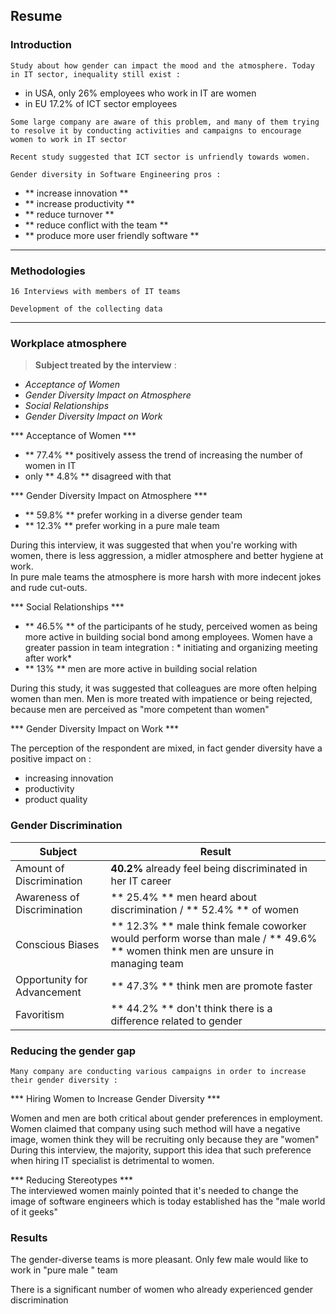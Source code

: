 ## Resume

### Introduction

`Study about how gender can impact the mood and the atmosphere. Today in IT sector, inequality still exist :`

  - in USA, only 26% employees who work in IT are women
  - in EU 17.2% of ICT sector employees  

`Some large company are aware of this problem, and many of them trying to resolve it by conducting activities and campaigns to encourage women to work in IT sector`

`Recent study suggested that ICT sector is unfriendly towards women.`

`Gender diversity in Software Engineering pros :`
  - ** increase innovation **
  - ** increase productivity **
  - ** reduce turnover **
  - ** reduce conflict with the team  **
  - ** produce more user friendly software **

---------

### Methodologies

  `16 Interviews with members of IT teams`

  `Development of the collecting data`


-------------

### Workplace atmosphere

> **Subject treated by the interview** :
  - *Acceptance of Women*
  - *Gender
Diversity Impact on Atmosphere*
  - *Social Relationships*
  - *Gender Diversity Impact on Work*

*** Acceptance of Women ***
  -  ** 77.4% ** positively assess the
trend of increasing the number of women in
IT
  - only ** 4.8% ** disagreed with that

*** Gender Diversity Impact on Atmosphere ***
  -   ** 59.8% ** prefer working in a diverse gender team
  -   ** 12.3% ** prefer working in a pure male team

During this interview, it was suggested that when you're working with women, there is less aggression, a midler atmosphere and better hygiene at work.   
In pure male teams the atmosphere is more harsh with more indecent jokes and rude cut-outs.

*** Social Relationships ***


- ** 46.5% ** of the participants of he study, perceived women as being more active in building social bond among employees.
Women have a greater passion in team integration : * initiating and organizing meeting after work*
- ** 13% ** men are more active in building social relation

During this study, it was suggested that colleagues are more often helping women than men. Men is more treated with impatience or being rejected, because men are perceived as "more competent than women"

*** Gender Diversity Impact on Work ***

The perception of the respondent are mixed, in fact gender diversity have a positive impact on :
  - increasing innovation
  - productivity
  - product quality

### Gender Discrimination

|Subject | Result|
|---|---|
|Amount of Discrimination|**40.2%** already feel being discriminated in her IT career|
|Awareness of Discrimination|** 25.4% ** men heard about discrimination / ** 52.4% ** of women |
|Conscious Biases|** 12.3% ** male think female coworker would perform worse than male / ** 49.6% ** women think men are unsure in managing team |
|Opportunity for Advancement|** 47.3% ** think men are promote faster |
|Favoritism|** 44.2% ** don't think there is a  difference related to gender |


### Reducing the gender gap

`Many company are conducting various campaigns in order to increase their gender diversity :`

*** Hiring Women to Increase Gender
Diversity ***

Women and men are both critical about gender preferences in employment.
Women claimed that company using such method will have a negative image, women think they will be recruiting only because they are "women"
During this interview, the majority, support this idea that such preference when hiring IT specialist is detrimental to women.

*** Reducing Stereotypes ***  
The interviewed women mainly pointed that it's needed to change the image of software engineers which is today established has the "male world of it geeks"


### Results ###

The gender-diverse teams is more pleasant.
Only few male would like to work in "pure male " team

There is a significant number of women who already experienced gender discrimination
